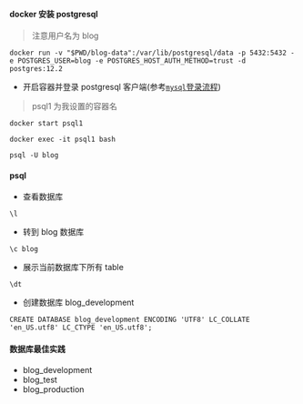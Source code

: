 #### docker 安装 postgresql
> 注意用户名为 blog
```
docker run -v "$PWD/blog-data":/var/lib/postgresql/data -p 5432:5432 -e POSTGRES_USER=blog -e POSTGRES_HOST_AUTH_METHOD=trust -d postgres:12.2
```
* 开启容器并登录 postgresql 客户端(参考[`mysql`登录流程](https://github.com/Hanqing1996/docker-notes#%E5%9C%A8%E6%9C%AC%E6%9C%BA%E7%99%BB%E5%BD%95-mysql))
> psql1 为我设置的容器名
```
docker start psql1
```
```
docker exec -it psql1 bash
```
```
psql -U blog
```
#### psql
* 查看数据库
```
\l
```
* 转到 blog 数据库
```
\c blog
```
* 展示当前数据库下所有 table
```
\dt
```
* 创建数据库 blog_development
```
CREATE DATABASE blog_development ENCODING 'UTF8' LC_COLLATE 'en_US.utf8' LC_CTYPE 'en_US.utf8';
```


#### 数据库最佳实践
* blog_development
* blog_test
* blog_production